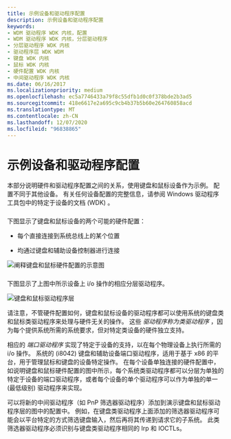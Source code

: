 ```yaml
---
title: 示例设备和驱动程序配置
description: 示例设备和驱动程序配置
keywords:
- WDM 驱动程序 WDK 内核，配置
- WDM 驱动程序 WDK 内核，分层驱动程序
- 分层驱动程序 WDK 内核
- 驱动程序层 WDK WDM
- 键盘 WDK 内核
- 鼠标 WDK 内核
- 硬件配置 WDK 内核
- 中间驱动程序 WDK 内核
ms.date: 06/16/2017
ms.localizationpriority: medium
ms.openlocfilehash: ec5a7746433a79f8c55dfb1d0c0f378bde2b3ad5
ms.sourcegitcommit: 418e6617e2a695c9cb4b37b5b60e264760858acd
ms.translationtype: MT
ms.contentlocale: zh-CN
ms.lasthandoff: 12/07/2020
ms.locfileid: "96838865"
---
```

# <a name="sample-device-and-driver-configuration"></a>示例设备和驱动程序配置





本部分说明硬件和驱动程序配置之间的关系，使用键盘和鼠标设备作为示例。 配置不同于其他设备。 有关任何设备配置的完整信息，请参阅 Windows 驱动程序工具包中的特定于设备的文档 (WDK) 。

### <a href="" id="keyboard-and-mouse-hardware-configurations"></a>

下图显示了键盘和鼠标设备的两个可能的硬件配置：

-   每个直接连接到系统总线上的某个位置

-   均通过键盘和辅助设备控制器进行连接

![阐释键盘和鼠标硬件配置的示意图](images/2kbdmuhw.png)

### <a href="" id="keyboard-and-mouse-driver-layers"></a>

下图显示了上图中所示设备上 i/o 操作的相应分层驱动程序。

![键盘和鼠标驱动程序层](images/2samplyr.png)

请注意，不管硬件配置如何，键盘和鼠标设备的驱动程序都可以使用系统的键盘类和鼠标类驱动程序来处理与硬件无关的操作。 这些 *驱动程序称为类驱动程序* ，因为每个提供系统所需的系统要求，但对特定类设备的硬件独立支持。

相应的 *端口驱动程序* 实现了特定于设备的支持，以在每个物理设备上执行所需的 i/o 操作。 系统的 (i8042) 键盘和辅助设备端口驱动程序，适用于基于 x86 的平台，用于管理鼠标和键盘的设备特定操作。 在每个设备单独连接的硬件配置中，如说明键盘和鼠标硬件配置的图中所示，每个系统类驱动程序都可以分层为单独的特定于设备的端口驱动程序，或者每个设备的单个驱动程序可以作为单独的单一 (最低级别) 驱动程序来实现。

可以将新的中间驱动程序（如 PnP 筛选器驱动程序）添加到演示键盘和鼠标驱动程序层的图中的配置中。 例如，在键盘类驱动程序上面添加的筛选器驱动程序可能会以平台特定的方式筛选键盘输入，然后再将其传递到请求它的子系统。 此类筛选器驱动程序必须识别与键盘类驱动程序相同的 Irp 和 IOCTLs。

 

 




